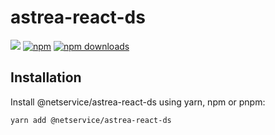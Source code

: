 # astrea-react-ds

![](https://github.com/netservicespa/astrea-react-ds/workflows/Build/badge.svg)
[![npm](https://img.shields.io/npm/v/@netservice/astrea-react-ds.svg)](https://www.npmjs.com/package/@netservice/astrea-react-ds)
[![npm downloads](https://img.shields.io/npm/dm/@netservice/astrea-react-ds.svg)](https://www.npmjs.com/package/@netservice/astrea-react-ds)

## Installation

Install @netservice/astrea-react-ds using yarn, npm or pnpm:

```
yarn add @netservice/astrea-react-ds
```
